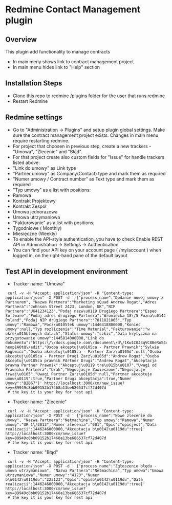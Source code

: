 Redmine Contact Management plugin
=================================

Overview
--------
This plugin add functionality to manage contracts
 - In main meny shows link to contract management project
 - In main menu hides link to "Help" section


Installation Steps
-------------------
 - Clone this repo to redmine /plugins folder for the user that runs redmine
 - Restart Redmine


Redmine settings
----------------
 - Go to "Administration -> Plugins" and setup plugin global settings. Make sure the contract management project exists. Changes in main menu require restarting redmine.
 - For project that choosen in previous step, create a new trackers - "Umowa", "Zlecenie" and "Błąd".
 - For that project create also custom fields for "Issue" for handle trackers listed above:
  - "Link do umowy" as Link type
  - "Partner umowy" as Company(Contact) type and mark them as required
  - "Numer umowy / Contract number" as Text type and mark them as required
  - "Typ umowy" as a list with positions:
   - Ramowa
   - Kontrakt Projektowy
   - Kontrakt Zespół
   - Umowa jednorazowa
   - Umowa utrzymaniowa
  - "Fakturowanie" as a list with positions:
   - Tygodniowe ( Monthly)
   - Miesięczne (Weekly)
 - To enable the API-style authentication, you have to check Enable REST API in Administration -> Settings -> Authentication
 - You can find your API key on your account page ( /my/account ) when logged in, on the right-hand pane of the default layout

  
Test API in development environment
-----------------------------------

 - Tracker name: "Umowa"

```
 curl -v -H "Accept: application/json" -H "Content-type: application/json" -X POST -d ' {"process_name":"Dodanie nowej umowy z Partnerem", "Nazwa Partnera":"Marketing sQuad Andrew Rogat","Adres Partnera":"Johnson Street 2423, London, UK","NIP Partnera":"UK41234123","Podaj nazw\u0119 Drugiego Partnera":"Espeo Software","Podaj adres drugiego Partnera":"Wroniecka 18\/5 Pozna\u0144 Poland","Podaj NIP drugiego Partnera":"7811821065","Typ umowy":"Ramowa","Pocz\u0105tek umowy":1446418800000,"Koniec umowy":null,"Typ rozliczenia":"Time Material","Fakturowanie":"w okre\u015blonych datach","Status umowy":"szkic","Data krytyczna na przygotowanie umowy":1445814000000,"Link do dokumentu":"https:\/\/docs.google.com\/document\/d\/1Kw1C0J3qVC8BeRoS4uh1KBGuKxwjxDaDv-heop1AOtQ\/edit","Osoba akceptuj\u0105ca - Partner Prawnik":"Sylwia Rogowicz","Osoba akceptuj\u0105ca - Partner Zarz\u0105d":null,"Osoba akceptuj\u0105ca - Partner Drugi Zarz\u0105d":"Andrew Rogat","Osoba Akceptuj\u0105ca prawnik PArtner Drugi":"Andrew Rogat","Akceptacja prawna Partner Prawnik":"Akceptuj\u0119 tre\u015b\u0107","Uwagi od Prawnika Partnera":"brak","Negocjacje Zawieszone":"Negocjacje trwaj\u0105","Uwagi Partner Zarz\u0105d":null,"Partner akceptuje umow\u0119":true,"Partner Drugi akceptacja":true,"Numer Umowy":"B2B67"}' http://localhost:3000/cm/new_issue?key=89949c8bb09152b17468a13be686537cf72d407d
 # the key it is your key for rest api
 ```

 - Tracker name: "Zlecenie"

```
 curl -v -H "Accept: application/json" -H "Content-type: application/json" -X POST -d ' {"process_name":"Nowe zlecenie do umowy", "Nazwa Partnera":"Netmachina","Typ umowy":"Ramowa","Numer umowy":"UR 1\/2013","Numer zlecenia":"001","Opis":"opisjest","Data realizacji":1446246000000,"Akceptacja b\u0142\u0119du":true}' http://localhost:3000/cm/new_issue?key=89949c8bb09152b17468a13be686537cf72d407d
 # the key it is your key for rest api
 ```

- Tracker name: "Błąd"

```
 curl -v -H "Accept: application/json" -H "Content-type: application/json" -X POST -d ' {"process_name":"Zgłoszenie błędu - umowa utrzymaniowa", "Nazwa Partnera":"Netmachina","Typ umowa":"Umowa utrzymaniowa","Numer umowy":"4123","Numer b\u0142\u0119du":"223123","Opis":"opisb\u0142\u0119du","Data realizacji":1446246000000,"Akceptacja b\u0142\u0119du":true}' http://localhost:3000/cm/new_issue?key=89949c8bb09152b17468a13be686537cf72d407d
 # the key it is your key for rest api
 ```
